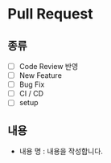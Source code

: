 # Pull Request

## 종류

- [ ] Code Review 반영 
- [ ] New Feature 
- [ ] Bug Fix
- [ ] CI / CD
- [ ] setup

## 내용

- 내용 명 : 내용을 작성합니다.

